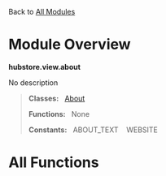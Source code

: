 Back to [All Modules](https://github.com/pyrustic/hubstore/blob/master/docs/modules/README.md#readme)

# Module Overview

**hubstore.view.about**
 
No description

> **Classes:** &nbsp; [About](https://github.com/pyrustic/hubstore/blob/master/docs/modules/content/hubstore.view.about/content/classes/About.md#class-about)
>
> **Functions:** &nbsp; None
>
> **Constants:** &nbsp; ABOUT_TEXT &nbsp;&nbsp; WEBSITE

# All Functions



